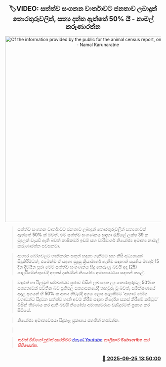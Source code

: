 <p align='center'><b><h2 align='center' title='Of the information provided by the public for the animal census report, only 50% is true - Namal Karunaratne'>🏷VIDEO: සත්ත්ව සංගනන වාර්තාවට ජනතාව ලබාදුන් තොරතුරුවලින්, සත්‍ය දත්ත ඇත්තේ 50% යි - නාමල් කරුණාරත්න</h2></b></p>
<p align='center'><img src='https://helakuru.sgp1.cdn.digitaloceanspaces.com/esana/images/lib/namal-karunaeathne-video-k.jpg' width='600' alt='Of the information provided by the public for the animal census report, only 50% is true - Namal Karunaratne'></p>

> සත්ත්ව සංගනන වාර්තාවට ජනතාව ලබාදුන් තොරතුරුවලින් සත්‍යතාවක් ඇත්තේ 50% ක් බවත්, එම සත්ත්ව සංගණනය සඳහා රුපියල් ලක්ෂ 39 ක මුදලක් වැයවී ඇති බවත් කෘෂිකර්ම ඉඩම් සහ වාරිමාර්ග නියෝජ්‍ය අමාත්‍ය නාමල් කරුණාරත්න පවසනවා.

> ආහාර බෝගවලට හානිකරන සතුන් හඳුනා ගැනීමට සහ නිසි අධ්‍යනයක් සිදුකිරීමටත්, එමෙන්ම ඒ සඳහා සුදුසු ක්‍රියාමාර්ග ගැනීම සඳහාත් පසුගිය මාර්තු 15 දින දිවයින පුරා මෙම සත්ත්ව සංගණනය සිදු කෙරුණු බවයි අද (25) පාර්ලිමේන්තුවේදී අදහස් දක්වමින් නියෝජ්‍ය අමාත්‍යවරයා සඳහන් කළේ.

> වඳුරන් හා රිළවුන් සම්බන්ධව ප්‍රජාව විසින් ලබාදෙන ලද තොරතුරුවල 50%ක සත්‍යතාවක් පවතින බව ප්‍රතිඵල සත්‍යාපනයේදී තහවුරු වූ බවත්, සමීක්ෂණයේ අදාළ අගයන් හි 50% ක අගය නිවැරදි අගය ලෙස සැලකීමට ‘ආහාර බෝග වගාවන්ට සිදුවන සත්ත්ව හානි අවම කිරීම සඳහා නිර්දේශ සකස් කිරීමේ කමිටුව’ විසින් තීරණය කර ඇති බවයි නියෝජ්‍ය අමාත්‍යවරයා වැඩිදුරටත් ප්‍රකාශ කර සිටියේ.

> නියෝජ්‍ය අමාත්‍යවරයා සිදුකළ ප්‍රකාශය පහතින් නරඹන්න.

>  

> <span style='color:#e64d4d'><em><strong>තවත් වීඩියෝ පුවත් නැරඹීමට </strong></em></span><a href='https://youtube.com/@esanamedia?si=UZCWEZmqFcpzlvdV'><span style='color:#4d4de6'><em><strong>එසැණ Youtube</strong></em></span></a><span style='color:#e64d4d'><em><strong> නාලිකාව Subscribe කර පිවිසෙන්න.</strong></em></span>



<h3 align='right'><a href='https://www.helakuru.lk/esana/p/113960/'>📅 2025-09-25 13:50:00</a></h3>
